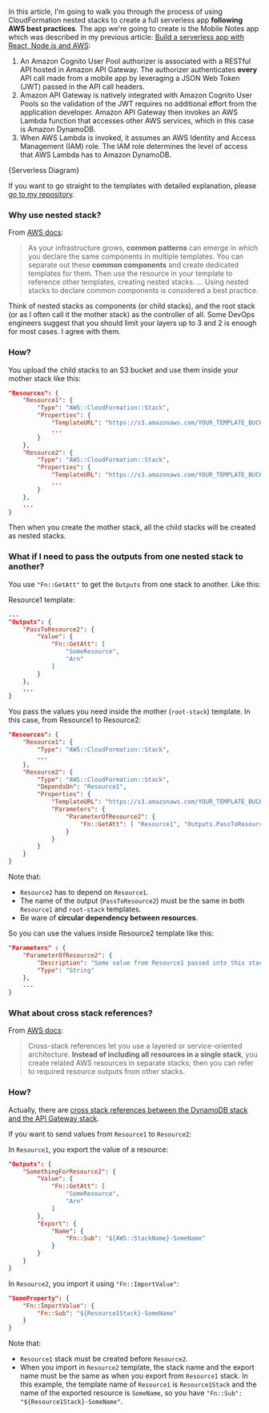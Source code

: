 In this article, I'm going to walk you through the process of using CloudFormation nested stacks to create a full serverless app **following AWS best practices**. The app we're going to create is the Mobile Notes app which was described in my previous article: [Build a serverless app with React, Node.js and AWS](https://www.linkedin.com/pulse/build-serverless-app-react-nodejs-aws-viet-nguyen/):

1. An Amazon Cognito User Pool authorizer is associated with a RESTful API hosted in Amazon API Gateway. The authorizer authenticates **every** API call made from a mobile app by leveraging a JSON Web Token (JWT) passed in the API call headers.
1. Amazon API Gateway is natively integrated with Amazon Cognito User Pools so the validation of the JWT requires no additional effort from the application developer. Amazon API Gateway then invokes an AWS Lambda function that accesses other AWS services, which in this case is Amazon DynamoDB.
1. When AWS Lambda is invoked, it assumes an AWS Identity and Access Management (IAM) role. The IAM role determines the level of access that AWS Lambda has to Amazon DynamoDB.

{Serverless Diagram}

If you want to go straight to the templates with detailed explanation, please [go to my repository](https://github.com/nguyendviet/mobile-notes/tree/master/cloudformation).

### Why use nested stack?

From [AWS docs](https://docs.aws.amazon.com/AWSCloudFormation/latest/UserGuide/using-cfn-nested-stacks.html): 
> As your infrastructure grows, **common patterns** can emerge in which you declare the same components in multiple templates. You can separate out these **common components** and create dedicated templates for them. Then use the resource in your template to reference other templates, creating nested stacks.
...
Using nested stacks to declare common components is considered a best practice.

Think of nested stacks as components (or child stacks), and the root stack (or as I often call it the mother stack) as the controller of all. Some DevOps engineers suggest that you should limit your layers up to 3 and 2 is enough for most cases. I agree with them.

### How?

You upload the child stacks to an S3 bucket and use them inside your mother stack like this:
```json
"Resources": {
    "Resource1": {
        "Type": "AWS::CloudFormation::Stack",
        "Properties": {
            "TemplateURL": "https://s3.amazonaws.com/YOUR_TEMPLATE_BUCKET/resource1.json",
            ...
        }
    },
    "Resource2": {
        "Type": "AWS::CloudFormation::Stack",
        "Properties": {
            "TemplateURL": "https://s3.amazonaws.com/YOUR_TEMPLATE_BUCKET/resource2.json",
            ...
        }
    },
    ...
}
```
Then when you create the mother stack, all the child stacks will be created as nested stacks.

### What if I need to pass the outputs from one nested stack to another?

You use `"Fn::GetAtt"` to get the `Outputs` from one stack to another. Like this:

Resource1 template:
```json
...
"Outputs": {
    "PassToResource2": {
        "Value": {
            "Fn::GetAtt": [
                "SomeResource",
                "Arn"
            ]
        }
    },
    ...
}
```

You pass the values you need inside the mother (`root-stack`) template. In this case, from Resource1 to Resource2:

```json
"Resources": {
    "Resource1": {
        "Type": "AWS::CloudFormation::Stack",
        ...
    },
    "Resource2": {
        "Type": "AWS::CloudFormation::Stack",
        "DependsOn": "Resource1",
        "Properties": {
            "TemplateURL": "https://s3.amazonaws.com/YOUR_TEMPLATE_BUCKET/resource2.json",
            "Parameters": {
                "ParameterOfResource2": {
                    "Fn::GetAtt": [ "Resource1", "Outputs.PassToResource2" ]
                }
            }
        }
    }
}
```

Note that:
- `Resource2` has to depend on `Resource1`.
- The name of the output (`PassToResource2`) must be the same in both `Resource1` and `root-stack` templates.
- Be ware of **circular dependency between resources**.

So you can use the values inside Resource2 template like this:

```json
"Parameters" : {
    "ParameterOfResource2": {
        "Description": "Some value from Resource1 passed into this stack.",
        "Type": "String"
    },
    ...
}
```

### What about cross stack references?

From [AWS docs](https://docs.aws.amazon.com/AWSCloudFormation/latest/UserGuide/walkthrough-crossstackref.html):
> Cross-stack references let you use a layered or service-oriented architecture. **Instead of including all resources in a single stack**, you create related AWS resources in separate stacks; then you can refer to required resource outputs from other stacks.

### How?

Actually, there are [cross stack references between the DynamoDB stack and the API Gateway stack](https://github.com/nguyendviet/mobile-notes/blob/master/docs/why-cross-stack.md).

If you want to send values from `Resource1` to `Resource2`:

In `Resource1`, you export the value of a resource:

```json
"Outputs": {
    "SomethingForResource2": {
        "Value": {
            "Fn::GetAtt": [
                "SomeResource",
                "Arn"
            ]
        },
        "Export": {
            "Name": {
                "Fn::Sub": "${AWS::StackName}-SomeName"
            }
        }
    }
}
```

In `Resource2`, you import it using `"Fn::ImportValue"`:

```json
"SomeProperty": { 
    "Fn::ImportValue": {
        "Fn::Sub": "${Resource1Stack}-SomeName"
    }
}
```

Note that:
- `Resource1` stack must be created before `Resource2`.
- When you import in `Resource2` template, the stack name and the export name must be the same as when you export from `Resource1` stack. In this example, the template name of `Resource1` is `Resource1Stack` and the name of the exported resource is `SomeName`, so you have `"Fn::Sub": "${Resource1Stack}-SomeName"`.
